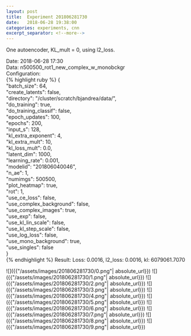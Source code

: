```yaml
---
layout: post
title:  Experiment 201806281730
date:   2018-06-28 19:38:00
categories: experiments, cnn
excerpt_separator: <!--more-->
---
```

One autoencoder, KL_mult = 0, using l2_loss.  

 <!--more-->
Date: 2018-06-28 17:30  
Data: n500500_rot1_new_complex_w_monobckgr  
Configuration:   
{% highlight ruby %}
{  
    "batch_size": 64,   
    "create_latents": false,   
    "directory": "/cluster/scratch/bjandrea/data/",   
    "do_training": true,   
    "do_training_classif": false,   
    "epoch_updates": 100,   
    "epochs": 200,   
    "input_s": 128,   
    "kl_extra_exponent": 4,   
    "kl_extra_mult": 10,   
    "kl_loss_mult": 0.0,   
    "latent_dim": 1000,   
    "learning_rate": 0.001,   
    "modelid": "201806040046",   
    "n_ae": 1,   
    "numimgs": 500500,   
    "plot_heatmap": true,   
    "rot": 1,   
    "use_ce_loss": false,   
    "use_complex_background": false,   
    "use_complex_images": true,   
    "use_exp": false,   
    "use_kl_lin_scale": false,   
    "use_kl_step_scale": false,   
    "use_log_loss": false,   
    "use_mono_background": true,   
    "use_singles": false  
}  
{% endhighlight %}
Result: Loss: 0.0016, l2_loss: 0.0016, kl: 6079061.7070  

![]({{"/assets/images/201806281730/0.png"| absolute_url}})
![]({{"/assets/images/201806281730/1.png"| absolute_url}})
![]({{"/assets/images/201806281730/2.png"| absolute_url}})
![]({{"/assets/images/201806281730/3.png"| absolute_url}})
![]({{"/assets/images/201806281730/4.png"| absolute_url}})
![]({{"/assets/images/201806281730/5.png"| absolute_url}})
![]({{"/assets/images/201806281730/6.png"| absolute_url}})
![]({{"/assets/images/201806281730/7.png"| absolute_url}})
![]({{"/assets/images/201806281730/8.png"| absolute_url}})
![]({{"/assets/images/201806281730/9.png"| absolute_url}})
